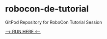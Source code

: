 # robocon-de-tutorial
GitPod Repository for RoboCon Tutorial Session

[--> RUN HERE <--](https://gitpod.io/#https://github.com/imbus/robocon-de-tutorial)
